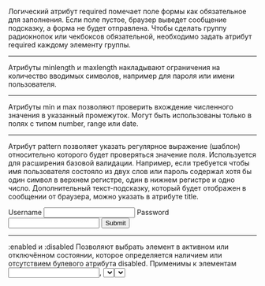 Логический атрибут required помечает поле формы как обязательное для заполнения. Если поле пустое, браузер выведет сообщение подсказку, а форма не будет отправлена. 
Чтобы сделать группу радиокнопок или чекбоксов обязательной, необходимо задать атрибут required каждому элементу группы.
_____________________

Атрибуты minlength и maxlength накладывают ограничения на количество вводимых символов, например для пароля или имени пользователя.
______________________________________
Атрибуты min и max позволяют проверить вхождение численного значения в указанный промежуток. Могут быть использованы только в полях с типом number, range или date.

____________________________________________

Атрибут pattern позволяет указать регулярное выражение (шаблон) относительно которого будет проверяться значение поля. Используется для расширения базовой валидации. Например, если требуется чтобы имя пользователя состояло из двух слов или пароль содержал хотя бы один символ в верхнем регистре, один в нижнем регистре и одно число.
Дополнительный текст-подсказку, который будет отображен в сообщении от браузера, можно указать в атрибуте title.

<form>
  <label>
    Username
    <input type="text" name="text" required pattern="^[a-zA-Z]+\s[a-zA-Z]+$" title="Username must be two words separated by space." />
  </label>
  <label>
    Password
    <input type="password" name="password" required minlength="6" maxlength="12" pattern="^(?=.*\d)(?=.*[a-z])(?=.*[A-Z])(?!.*\s).*$" title="Please include at least 1 uppercase character, 1 lowercase character, and 1 number." />
  </label>
  <button type="submit">Submit</button>
</form>

___________________________

:enabled и :disabled
Позволяют выбрать элемент в активном или отключённом состоянии, которое определяется наличием или отсутствием булевого атрибута disabled. Применимы к элементам <input>, <select> и <button>.

Если в css 
  .btn:disabled {
  background-color: lightgray;
  color: #2a2a2a;
 }

 то этот стиль будет применен только к <input>, <select> и <button>  у которого есть аттрибут disabled.
 а этот стиль ко всем у кого нету аттрибута disabled - тоесть логично что есть аттрибут enabled
 .btn:enabled {
  box-shadow: 0px 3px 1px -2px rgb(0 0 0 / 20%),
    0px 2px 2px 0px rgb(0 0 0 / 14%), 0px 1px 5px 0px rgb(0 0 0 / 12%);
}

__________________

:checked
Применяется к радиокнопкам и чекбоксам, и позволяет выбрать только отмеченные поля. Например, пусть при выборе чекбокса текст метки становится синим. Используя селектор + можно выбрать метку когда чекбокс отмечен, но для этого необходимо чтобы тег <label> был в разметке после чекбокса.

<input type="checkbox" name="hobby" value="music" id="music" />
<label for="music">Музыка</label>

___________________________________

:in-range и :out-of-range
Эти псевдоклассы применяются к элементам <range>, <number> и <date>, если у них указаны атрибуты min и max.

Создадим форму заказа пиццы с полем для ввода количества штук. Если ввести число меньше 1 или больше 10, цвет рамки инпута поменяется на красный. Если значение остается в рамках диапазона, цвет будет зелёным.
.form-input:in-range {
  border-color: green;
}

.form-input:out-of-range {
  border-color: red;
}
________________

:required и :optional
Применяются к элементам в зависимости от наличия или отсутствия атрибута required. Браузеры показывают что поле обязательно только при попытке отправить форму. Псевдокласс :required позволяет оформить поле и показать пользователю, что оно обязательно ещё до отправки. Псевдокласс :optional на практике используется крайне редко.

___________________________________

:valid и :invalid
Позволяют выбрать элементы с валидным или невалидным введённым значением. Проверочные ограничения задаются атрибутами type, minlength, maxlength и pattern.

_______________________________________

:placeholder-shown
Применяется в зависимости от видимости плейсхолдера - значения атрибута placeholder. Вводите текст в поля формы и цвет рамки поля изменится на синий как только пропадёт плейсхолдер.

Обратите внимание на селектор .form-input::placeholder, он используется для оформления текста плейсхолдера.
___________________________

Композиция псевдоклассов
Проблема применения стилей до ввода значений решается комбинацией нескольких псевдоклассов в одном селекторе. Составим селектор так, чтобы он применился только когда в поле что-то ввели. Пока поле пустое и виден плейсхолдер - стили не применятся.

.form-input:not(:placeholder-shown):required:valid {
  /* ... */
}

Селектор получается громоздким, но не сложным, и применится к элементу с классом .form-input.

Если элемент обязательный для заполнения - :required.
Введённое значение валидно - :valid.
Текст плейсхолдера не видно - :not(:placeholder-shown).
Как только что-то ввели и плейсхолдер пропал - происходит валидация и селектор применяется к элементу. Обязательная часть этой техники - наличие атрибута placeholder, значением которого может быть текст или просто строка с одним пробелом, главное не пустая.

_________________________________

:focus-within
Применяется к элементу когда он сам или элементы внутри него получают фокус. В отличие от :focus, который выбирает сам элемент получивший фокус, :focus-within работает для предков. Это позволяет применить стили на метку, форму или отдельные её части, когда пользователь взаимодействует с полями.

<form class="form">
  <label class="form-label">
    <span class="label-text">Username</span>
    <input type="text" class="form-input" name="username" required minlength="3" placeholder=" ">
  </label>



  .form-label:focus-within {
  color: #2196f3;
}

________________________________________
Самый простой способ скрыть вид элемента элемент по умолчанию
это использование свойства appearance со значением none. Этот способ не поддерживается браузером Internet Explorer и требует дополнять запись этого свойства вендорными префиксами:

.hidden { 
    -moz-appearance: none;
  -webkit-appearance: none;
  appearance: none;
}

__________________________
После того как элемент скрыт, необходимо показать какой-то стилизованный элемент. Очень удобно использовать svg изображение. Изображение можно разместить в свойстве background-image: url() указав путь к файлу. Но можно вставить svg код напрямую, сделав необходимые преобразования.

Как сделать преобразование? Необходимо иметь готовое изображение svg и затем сделать преобразование на одном из сервисов

SVG to Data URI converter; - https://codepen.io/elliz/pen/ygvgay
SVG to CSS background-image converter - https://websemantics.uk/tools/svg-to-background-image-conversion/
URL-encoder for SVG. - https://yoksel.github.io/url-encoder/

